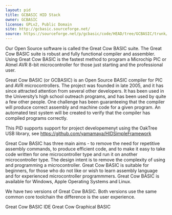 ```yaml
---
layout: pid
title: GCBASIC HID Stack
owner: GCBASIC
license: GPLv2, Public Domain
site: http://gcbasic.sourceforge.net/
source: https://sourceforge.net/p/gcbasic/code/HEAD/tree/GCBASIC/trunk/
---
```

Our Open Source software is called the Great Cow BASIC suite.  The  Great Cow BASIC suite is robust and fully functional compiler and assembler.   Using Great Cow BASIC is the fastest method to program a Microchip PIC or Atmel AVR 8-bit microcontroller for those just starting and the professional user.

Great Cow BASIC (or GCBASIC) is an Open Source BASIC compiler for PIC and AVR microcontrollers. The project was founded in late 2005, and it has since attracted attention from several other developers. It has been used in the University’s high school outreach programs, and has been used by quite a few other people.
One challenge has been guaranteeing that the compiler will produce correct assembly and machine code for a given program. An automated test system will be created to verify that the compiler has compiled programs correctly.

This PID supports support for project developemenyt using the OakTree USB library, see https://github.com/yamamaya/HIDSimpleFramework


Great Cow BASIC has three main aims - to remove the need for repetitive assembly commands, to produce efficient code, and to make it easy to take code written for one microcontroller type and run it on  another microcontroller type.   The design intent is to remove the complexity of using and programming a microcontroller.     Great Cow BASIC is suitable for beginners, for those who do not like or wish to learn assembly language and for experienced microcontroller programmmers.   Great Cow BASIC  is available for Windows, Apple Operating Systems and Linux.

We have two versions of Great Cow BASIC.   Both versions use the same common core toolchain the difference is the user experience.

Great Cow BASIC IDE
Great Cow Graphical BASIC



